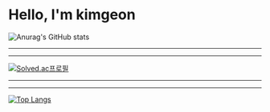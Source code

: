 <h1>Hello, I'm kimgeon</h1>

![Anurag's GitHub stats](https://github-readme-stats.vercel.app/api?username=kimguny&show_icons=true&theme=synthwave)

---
***

[![Solved.ac프로필](http://mazassumnida.wtf/api/v2/generate_badge?boj=kimguny12)](https://solved.ac/kimguny12)

---
***

[![Top Langs](https://github-readme-stats.vercel.app/api/top-langs/?username=kimguny)](https://github.com/kimguny/github-readme-stats)

